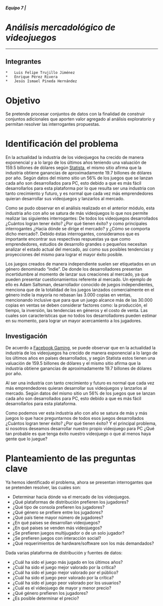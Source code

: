 ##### *Equipo 7 |*
# *Análisis mercadológico de videojuegos*

---

## **Integrantes**
```
*   Luis Felipe Trujillo Jiménez
*   Enrique Pérez Rivera
*   Jesús Ismael Pineda Hernández
```

# Objetivo
Se pretende procesar conjuntos de datos con la finalidad de construir conjuntos adicionales que aporten valor agregado al análisis exploratorio y permitan resolver las interrogantes propuestas.


# Identificación del problema
En la actualidad la industria de los videojuegos ha crecido de manera exponencial y a lo largo de los últimos años teniendo una valuación de 159.5 billones de dólares según [Statista](https://www.statista.com/topics/868/video-games/), el mismo sitio afirma que la industria obtiene ganancias de aproximadamente 19.7 billones de dólares por año. Según datos del mismo sitio un 56% de los juegos que se lanzan cada año son desarrollados para PC, esto debido a que es más fácil desarrollarlos para esta plataforma por lo que resulta ser una industria con tanto crecimiento y futuro, y es normal que cada vez más emprendedores quieran desarrollar sus videojuegos y lanzarlos al mercado.


Como se pudo observar en el análisis realizado en el anterior módulo, esta industria año con año se satura de más videojuegos lo que nos permite realizar las siguientes interrogantes: De todos los videojuegos desarrollados ¿Cuántos logran tener éxito? ¿Por qué tienen éxito? y como principales interrogantes ¿Hacia dónde se dirige el mercado? y ¿Cómo se comporta dicho mercado?. 
Debido éstas interrogantes, consideramos que es importante encontrar sus respectivas respuestas ya que como emprendedores, estudios de desarrollo grandes o pequeños necesitan analizar el estado actual del mercado, así como sus posibles tendencias y proyecciones del mismo para lograr el mayor éxito posible.


Los juegos creados de manera independiente suelen ser etiquetados en un género denominado “indie”. De donde los desarrolladores presentan incertidumbre al momento de lanzar sus creaciones al mercado, ya que pueden presentar cuestionamientos referente al mercado. Un ejemplo de ello es Adam Saltsman, desarrollador conocido de juegos independientes, menciona que de la totalidad de los juegos lanzados comercialmente en el género indie la mayoría no rebasan las 3.000 copias en ventas, mencionando inclusive que para que un juego alcance más de las 30.000 copias en ventas se deben considerar factores como: la producción, el tiempo, la inversión, las tendencias en géneros y el costo de venta. Las cuales son características que no todos los desarrolladores pueden estimar en su momento, para lograr un mayor acercamiento a los jugadores.


## Investigación
De acuerdo a [Facebook Gaming](https://go.facebookinc.com/rs/267-PVB-941/images/Games-Marketing-Insights-for-2021_es_ES_FINAL.pdf?content_id=auSCc44p79quZm2&mkt_tok=eyJpIjoiWVRNNE0yUTNObVExTlRFNSIsInQiOiJrUVlGaFVXXC9rcG1lSE0rQzhXOGVUdGEzZGVpUW9yUmh4ZW1mQmZIaHg5ZElPOFczclhYSWRXNzR4Wk5oT2lWVmhZTmJWQzYwZk92YzFuNSs1d0E4enU5U0dQaXJXMW5SSmFiRml0cnlnMUpjY0RIRXZ4ekdHc1wvVTFTSGRETGZDIn0%3D), se puede observar que en la actualidad la industria de los videojuegos ha crecido de manera exponencial a lo largo de los últimos años en países desarrollados, y según Statista estos tienen una valuación de 159.5 billones de dólares y el mismo sitio afirma que la industria obtiene ganancias de aproximadamente 19.7 billones de dólares por año.

Al ser una industria con tanto crecimiento y futuro es normal que cada vez más emprendedores quieran desarrollar sus videojuegos y lanzarlos al mercado. Según datos del mismo sitio un 56% de los juegos que se lanzan cada año son desarrollados para PC, esto debido a que es más fácil desarrollarlos para esta plataforma. 

Como podemos ver esta industria año con año se satura de más y más juegos lo que hace preguntarnos de todos esos juegos desarrollados ¿Cuántos logran tener éxito? ¿Por qué tienen éxito? Y el principal problema, si nosotros deseamos desarrollar nuestro propio videojuego para PC ¿Qué tan probable es que tenga éxito nuestro videojuego o que al menos haya gente que lo juegue?


# Planteamiento de las preguntas clave

Ya hemos identificado el problema, ahora se presentan interrogantes que se pretenden resolver, las cuales son:

* Determinar hacia dónde va el mercado de los videojuegos.
* ¿Qué plataformas de distribución prefieren los jugadores?
* ¿Qué tipo de consola prefieren los jugadores?
* ¿Qué género se prefiere entre los jugadores?
* ¿Qué país tiene mayor número de jugadores?
* ¿En qué paises se desarrollan videojuegos?
* ¿En qué paises se venden más videojuegos?
* ¿Se prefieren juegos multijugador o de un solo jugador?
* ¿Se prefieren juegos con interacción social?
* ¿Qué requerimientos de hardware/software son los más demandados?

Dada varias plataforma de distribución y fuentes de datos:
* ¿Cuál ha sido el juego más jugado en los últimos años?
* ¿Cuál ha sido el juego mejor valorado por la crítica?
* ¿Cuál ha sido el juego mejor valorado por el público?
* ¿Cuál ha sido el juego peor valorado por la crítica?
* ¿Cuál ha sido el juego peor valorado por los usuarios?
* ¿Cuál es el videojuego de mayor y menor precio?
* ¿Qué género prefieren los jugadores?
* ¿Es posible determinar el precio?
